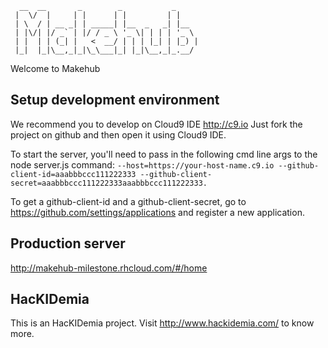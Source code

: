 ```
  __  __       _        _           _     
 |  \/  |     | |      | |         | |    
 | \  / | __ _| | _____| |__  _   _| |__  
 | |\/| |/ _` | |/ / _ \ '_ \| | | | '_ \ 
 | |  | | (_| |   <  __/ | | | |_| | |_) |
 |_|  |_|\__,_|_|\_\___|_| |_|\__,_|_.__/ 
```
                                           
Welcome to Makehub

## Setup development environment

We recommend you to develop on Cloud9 IDE http://c9.io
Just fork the project on github and then open it using Cloud9 IDE.

To start the server, you'll need to pass in the following cmd line args to the node server.js command:
```--host=https://your-host-name.c9.io --github-client-id=aaabbbccc111222333 --github-client-secret=aaabbbccc111222333aaabbbccc111222333.```

To get a github-client-id and a github-client-secret, go to https://github.com/settings/applications and register a new application.

## Production server

http://makehub-milestone.rhcloud.com/#/home

## HacKIDemia

This is an HacKIDemia project. Visit http://www.hackidemia.com/ to know more.